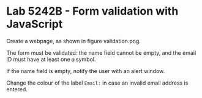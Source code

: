 # Lab 5242B - Form validation with JavaScript

Create a webpage, as shown in figure validation.png.

The form must be validated: the name field cannot be empty, and the email ID must have at least one `@` symbol.

If the name field is empty, notify the user with an alert window. 

Change the colour of the label `Email:` in case an invalid email address is entered.